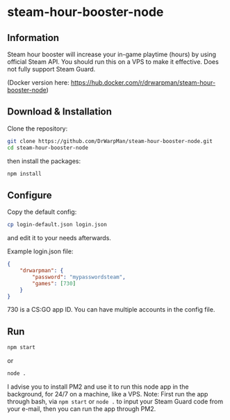 # steam-hour-booster-node

## Information

Steam hour booster will increase your in-game playtime (hours) by using official Steam API.
You should run this on a VPS to make it effective.
Does not fully support Steam Guard.

(Docker version here: https://hub.docker.com/r/drwarpman/steam-hour-booster-node)

## Download & Installation

Clone the repository:

```bash
git clone https://github.com/DrWarpMan/steam-hour-booster-node.git
cd steam-hour-booster-node
```

then install the packages:

```bash
npm install
```

## Configure

Copy the default config:

```bash
cp login-default.json login.json
```

and edit it to your needs afterwards.

Example login.json file:
```json
{
	"drwarpman": {
		"password": "mypasswordsteam",
		"games": [730]
	}
}
```
730 is a CS:GO app ID.
You can have multiple accounts in the config file.

## Run

```bash
npm start
```
or
```bash
node .
```

I advise you to install PM2 and use it to run this node app in the background, for 24/7 on a machine, like a VPS.
Note: First run the app through bash, via `npm start` or `node .` to input your Steam Guard code from your e-mail, then you can run the app through PM2.
